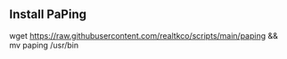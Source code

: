 ## Install PaPing
wget https://raw.githubusercontent.com/realtkco/scripts/main/paping && mv paping /usr/bin
